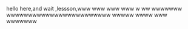  hello
here,and wait ,lessson,www
www
www
www
w
ww
wwwwwww
wwwwwwwwwwwwwwwwwwwwwwww
wwwww
wwww
www
wwwwwww

